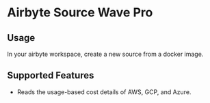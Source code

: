 # Airbyte Source Wave Pro

## Usage

In your airbyte workspace, create a new source from a docker image.

## Supported Features

- Reads the usage-based cost details of AWS, GCP, and Azure.
